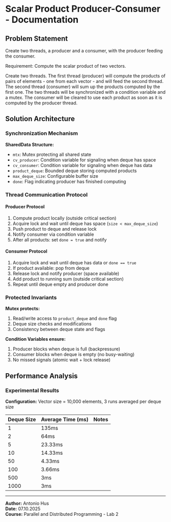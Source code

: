 # Scalar Product Producer-Consumer - Documentation

## Problem Statement

Create two threads, a producer and a consumer, with the producer feeding the consumer.

Requirement: Compute the scalar product of two vectors.

Create two threads. The first thread (producer) will compute the products of pairs of elements - one from each vector - and will feed the second thread. The second thread (consumer) will sum up the products computed by the first one. The two threads will be synchronized with a condition variable and a mutex. The consumer will be cleared to use each product as soon as it is computed by the producer thread.

## Solution Architecture

### Synchronization Mechanism

**SharedData Structure:**
- `mtx`: Mutex protecting all shared state
- `cv_producer`: Condition variable for signaling when deque has space
- `cv_consumer`: Condition variable for signaling when deque has data
- `product_deque`: Bounded deque storing computed products
- `max_deque_size`: Configurable buffer size
- `done`: Flag indicating producer has finished computing

### Thread Communication Protocol

#### Producer Protocol
1. Compute product locally (outside critical section)
2. Acquire lock and wait until deque has space (`size < max_deque_size`)
3. Push product to deque and release lock
4. Notify consumer via condition variable
5. After all products: set `done = true` and notify

#### Consumer Protocol
1. Acquire lock and wait until deque has data or `done == true`
2. If product available: pop from deque
3. Release lock and notify producer (space available)
4. Add product to running sum (outside critical section)
5. Repeat until deque empty and producer done

### Protected Invariants

**Mutex protects:**
1. Read/write access to `product_deque` and `done` flag
2. Deque size checks and modifications
3. Consistency between deque state and flags

**Condition Variables ensure:**
1. Producer blocks when deque is full (backpressure)
2. Consumer blocks when deque is empty (no busy-waiting)
3. No missed signals (atomic wait + lock release)

## Performance Analysis

### Experimental Results

**Configuration:** Vector size = 10,000 elements, 3 runs averaged per deque size

| Deque Size | Average Time (ms) | Notes |
|------------|-------------------|-------|
| 1          | 135ms             |       |
| 2          | 64ms              |       |
| 5          | 23.33ms           |       |
| 10         | 14.33ms           |       |
| 50         | 4.33ms            |       |
| 100        | 3.66ms            |       |
| 500        | 3ms               |       |
| 1000       | 3ms               |       |

---

**Author:** Antonio Hus  
**Date:** 07.10.2025  
**Course:** Parallel and Distributed Programming - Lab 2